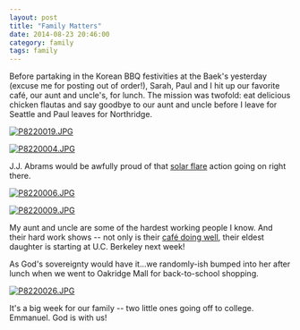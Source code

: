 ```yaml
---
layout: post
title: "Family Matters"
date: 2014-08-23 20:46:00
category: family
tags: family
---
```

Before partaking in the Korean BBQ festivities at the Baek's yesterday (excuse me for posting out of order!), Sarah, Paul and I hit up our favorite café, our aunt and uncle's, for lunch. The mission was twofold: eat delicious chicken flautas and say goodbye to our aunt and uncle before I leave for Seattle and Paul leaves for Northridge.

[![P8220019.JPG](https://d23f6h5jpj26xu.cloudfront.net/icbxlgqjyfgyg_small.jpg)](http://img.svbtle.com/icbxlgqjyfgyg.jpg)

[![P8220004.JPG](https://d23f6h5jpj26xu.cloudfront.net/vlbvebbqqcrrhg_small.jpg)](http://img.svbtle.com/vlbvebbqqcrrhg.jpg)

J.J. Abrams would be awfully proud of that [solar flare](http://www.theverge.com/2013/9/30/4788758/j-j-abrams-apologizes-for-his-overusing-lens-flares) action going on right there.

[![P8220006.JPG](https://d23f6h5jpj26xu.cloudfront.net/wrkcift4waokq_small.jpg)](http://img.svbtle.com/wrkcift4waokq.jpg)

[![P8220009.JPG](https://d23f6h5jpj26xu.cloudfront.net/1vcn4kar7y7uq_small.jpg)](http://img.svbtle.com/1vcn4kar7y7uq.jpg)

My aunt and uncle are some of the hardest working people I know. And their hard work shows -- not only is their [café doing well](http://www.yelp.com/biz/gateway-cafe-san-jose), their eldest daughter is starting at U.C. Berkeley next week!

As God's sovereignty would have it...we randomly-ish bumped into her after lunch when we went to Oakridge Mall for back-to-school shopping.

[![P8220026.JPG](https://d23f6h5jpj26xu.cloudfront.net/pezyxfsczpcqmq_small.jpg)](http://img.svbtle.com/pezyxfsczpcqmq.jpg)

It's a big week for our family -- two little ones going off to college. Emmanuel. God is with us!
